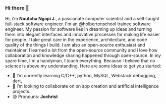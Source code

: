 ### Hi there 👋

 
Hi, i'm **Noutcha Ngapi J.**, a passionate computer scientist and a self-taught full-stack software engineer. I'm an @holbertonschool trainee software engineer. My passion for software lies in dreaming up ideas and turning them into elegant interfaces and innovative processes for making life easier for people. I take great care in the experience, architecture, and code quality of the things I build. I am also an open-source enthusiast and maintainer. I learned a lot from the open-source community and i love how collaboration and knowledge sharing happened through open-source. In my spare time, I'm a handyman, I touch everything. Because I believe that no science is above my understanding.
Here are some ideas to get you started:

- 🌱 I’m currently learning C/C++, python, MySQL, Webstack debugging, dart,
- 👯 I’m looking to collaborate on on app creation and artificial intelligence projects.
- 😄 Pronouns: **Jochrist**

